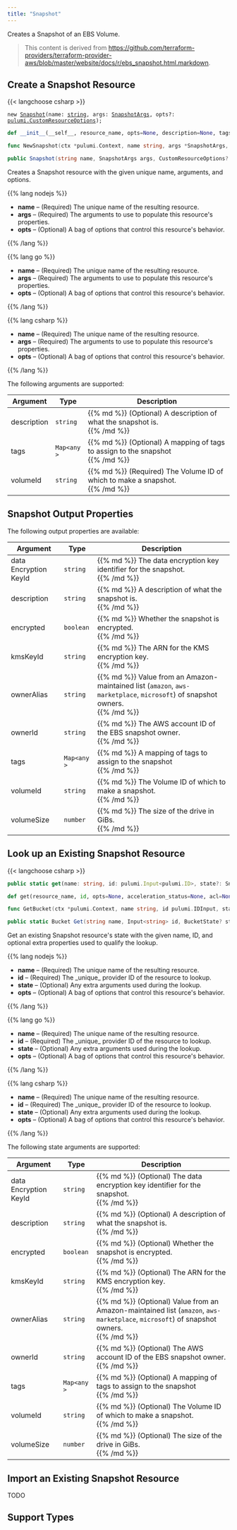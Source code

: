 ```yaml
---
title: "Snapshot"
---
```


<!-- WARNING: this file was generated by the Pulumi Terraform Bridge (tfgen) Tool. -->
<!-- Do not edit by hand unless you're certain you know what you are doing! -->

<style>
  table td p { margin-top: 0; margin-bottom: 0; }
</style>

Creates a Snapshot of an EBS Volume.

> This content is derived from https://github.com/terraform-providers/terraform-provider-aws/blob/master/website/docs/r/ebs_snapshot.html.markdown.


## Create a Snapshot Resource

{{< langchoose csharp >}}

<div class="highlight"><pre class="chroma"><code class="language-typescript" data-lang="typescript"><span class="k">new</span> <span class="nx"><a href=/docs/reference/pkg/nodejs/pulumi/aws/s3/#Snapshot>Snapshot</a></span><span class="p">(</span><span class="nx">name</span>: <span class="kt"><a href=https://developer.mozilla.org/en-US/docs/Web/JavaScript/Reference/Global_Objects/String>string</a></span><span class="p">,</span> <span class="nx">args</span>: <span class="kt"><a href=/docs/reference/pkg/nodejs/pulumi/aws/s3/#SnapshotArgs>SnapshotArgs</a></span><span class="p">,</span> <span class="nx">opts?</span>: <span class="kt"><a href=/docs/reference/pkg/nodejs/pulumi/pulumi/#CustomResourceOptions>pulumi.CustomResourceOptions</a></span><span class="p">);</span></code></pre></div>

```python
def __init__(__self__, resource_name, opts=None, description=None, tags=None, volume_id=None, __props__=None)
```

```go
func NewSnapshot(ctx *pulumi.Context, name string, args *SnapshotArgs, opts ...pulumi.ResourceOption) (*Snapshot, error)

```

```csharp
public Snapshot(string name, SnapshotArgs args, CustomResourceOptions? options = null)

```

Creates a Snapshot resource with the given unique name, arguments, and options.

{{% lang nodejs %}}
<ul class="pl-10">
    <li><strong>name</strong> &ndash; (Required) The unique name of the resulting resource.</li>
    <li><strong>args</strong> &ndash; (Required) The arguments to use to populate this resource's properties.</li>
    <li><strong>opts</strong> &ndash; (Optional) A bag of options that control this resource's behavior.</li>
</ul>
{{% /lang %}}

{{% lang go %}}
<ul class="pl-10">
    <li><strong>name</strong> &ndash; (Required) The unique name of the resulting resource.</li>
    <li><strong>args</strong> &ndash; (Required) The arguments to use to populate this resource's properties.</li>
    <li><strong>opts</strong> &ndash; (Optional) A bag of options that control this resource's behavior.</li>
</ul>
{{% /lang %}}

{{% lang csharp %}}
<ul class="pl-10">
    <li><strong>name</strong> &ndash; (Required) The unique name of the resulting resource.</li>
    <li><strong>args</strong> &ndash; (Required) The arguments to use to populate this resource's properties.</li>
    <li><strong>opts</strong> &ndash; (Optional) A bag of options that control this resource's behavior.</li>
</ul>
{{% /lang %}}

The following arguments are supported:

<table class="ml-6">
    <thead>
        <tr>
            <th>Argument</th>
            <th>Type</th>
            <th>Description</th>
        </tr>
    </thead>
    <tbody>
        <tr>
            <td class="align-top">description</td>
            <td class="align-top"><code>string</code></td>
            <td class="align-top">{{% md %}}
(Optional) A description of what the snapshot is.

{{% /md %}}</td>
        </tr>
        <tr>
            <td class="align-top">tags</td>
            <td class="align-top"><code>Map&lt;<wbr>any<wbr>&gt;</code></td>
            <td class="align-top">{{% md %}}
(Optional) A mapping of tags to assign to the snapshot

{{% /md %}}</td>
        </tr>
        <tr>
            <td class="align-top">volume<wbr>Id</td>
            <td class="align-top"><code>string</code></td>
            <td class="align-top">{{% md %}}
(Required) The Volume ID of which to make a snapshot.

{{% /md %}}</td>
        </tr>
    </tbody>
</table>

## Snapshot Output Properties

The following output properties are available:

<table class="ml-6">
    <thead>
        <tr>
            <th>Argument</th>
            <th>Type</th>
            <th>Description</th>
        </tr>
    </thead>
    <tbody>
        <tr>
            <td class="align-top">data<wbr>Encryption<wbr>Key<wbr>Id</td>
            <td class="align-top"><code>string</code></td>
            <td class="align-top">{{% md %}}
The data encryption key identifier for the snapshot.

{{% /md %}}</td>
        </tr>
        <tr>
            <td class="align-top">description</td>
            <td class="align-top"><code>string</code></td>
            <td class="align-top">{{% md %}}
A description of what the snapshot is.

{{% /md %}}</td>
        </tr>
        <tr>
            <td class="align-top">encrypted</td>
            <td class="align-top"><code>boolean</code></td>
            <td class="align-top">{{% md %}}
Whether the snapshot is encrypted.

{{% /md %}}</td>
        </tr>
        <tr>
            <td class="align-top">kms<wbr>Key<wbr>Id</td>
            <td class="align-top"><code>string</code></td>
            <td class="align-top">{{% md %}}
The ARN for the KMS encryption key.

{{% /md %}}</td>
        </tr>
        <tr>
            <td class="align-top">owner<wbr>Alias</td>
            <td class="align-top"><code>string</code></td>
            <td class="align-top">{{% md %}}
Value from an Amazon-maintained list (`amazon`, `aws-marketplace`, `microsoft`) of snapshot owners.

{{% /md %}}</td>
        </tr>
        <tr>
            <td class="align-top">owner<wbr>Id</td>
            <td class="align-top"><code>string</code></td>
            <td class="align-top">{{% md %}}
The AWS account ID of the EBS snapshot owner.

{{% /md %}}</td>
        </tr>
        <tr>
            <td class="align-top">tags</td>
            <td class="align-top"><code>Map&lt;<wbr>any<wbr>&gt;</code></td>
            <td class="align-top">{{% md %}}
A mapping of tags to assign to the snapshot

{{% /md %}}</td>
        </tr>
        <tr>
            <td class="align-top">volume<wbr>Id</td>
            <td class="align-top"><code>string</code></td>
            <td class="align-top">{{% md %}}
The Volume ID of which to make a snapshot.

{{% /md %}}</td>
        </tr>
        <tr>
            <td class="align-top">volume<wbr>Size</td>
            <td class="align-top"><code>number</code></td>
            <td class="align-top">{{% md %}}
The size of the drive in GiBs.

{{% /md %}}</td>
        </tr>
    </tbody>
</table>

## Look up an Existing Snapshot Resource

{{< langchoose csharp >}}

```typescript
public static get(name: string, id: pulumi.Input<pulumi.ID>, state?: SnapshotState, opts?: pulumi.CustomResourceOptions): Snapshot;
```

```python
def get(resource_name, id, opts=None, acceleration_status=None, acl=None, arn=None, bucket=None, bucket_domain_name=None, bucket_prefix=None, bucket_regional_domain_name=None, cors_rules=None, force_destroy=None, hosted_zone_id=None, lifecycle_rules=None, loggings=None, object_lock_configuration=None, policy=None, region=None, replication_configuration=None, request_payer=None, server_side_encryption_configuration=None, tags=None, versioning=None, website=None, website_domain=None, website_endpoint=None)
```

```go
func GetBucket(ctx *pulumi.Context, name string, id pulumi.IDInput, state *BucketState, opts ...pulumi.ResourceOption) (*Bucket, error)
```

```csharp
public static Bucket Get(string name, Input<string> id, BucketState? state = null, CustomResourceOptions? options = null);
```

Get an existing Snapshot resource's state with the given name, ID, and optional extra
properties used to qualify the lookup.

{{% lang nodejs %}}
<ul class="pl-10">
    <li><strong>name</strong> &ndash; (Required) The unique name of the resulting resource.</li>
    <li><strong>id</strong> &ndash; (Required) The _unique_ provider ID of the resource to lookup.</li>
    <li><strong>state</strong> &ndash; (Optional) Any extra arguments used during the lookup.</li>
    <li><strong>opts</strong> &ndash; (Optional) A bag of options that control this resource's behavior.</li>
</ul>
{{% /lang %}}

{{% lang go %}}
<ul class="pl-10">
    <li><strong>name</strong> &ndash; (Required) The unique name of the resulting resource.</li>
    <li><strong>id</strong> &ndash; (Required) The _unique_ provider ID of the resource to lookup.</li>
    <li><strong>state</strong> &ndash; (Optional) Any extra arguments used during the lookup.</li>
    <li><strong>opts</strong> &ndash; (Optional) A bag of options that control this resource's behavior.</li>
</ul>
{{% /lang %}}

{{% lang csharp %}}
<ul class="pl-10">
    <li><strong>name</strong> &ndash; (Required) The unique name of the resulting resource.</li>
    <li><strong>id</strong> &ndash; (Required) The _unique_ provider ID of the resource to lookup.</li>
    <li><strong>state</strong> &ndash; (Optional) Any extra arguments used during the lookup.</li>
    <li><strong>opts</strong> &ndash; (Optional) A bag of options that control this resource's behavior.</li>
</ul>
{{% /lang %}}

The following state arguments are supported:

<table class="ml-6">
    <thead>
        <tr>
            <th>Argument</th>
            <th>Type</th>
            <th>Description</th>
        </tr>
    </thead>
    <tbody>
        <tr>
            <td class="align-top">data<wbr>Encryption<wbr>Key<wbr>Id</td>
            <td class="align-top"><code>string</code></td>
            <td class="align-top">{{% md %}}
(Optional) The data encryption key identifier for the snapshot.

{{% /md %}}</td>
        </tr>
        <tr>
            <td class="align-top">description</td>
            <td class="align-top"><code>string</code></td>
            <td class="align-top">{{% md %}}
(Optional) A description of what the snapshot is.

{{% /md %}}</td>
        </tr>
        <tr>
            <td class="align-top">encrypted</td>
            <td class="align-top"><code>boolean</code></td>
            <td class="align-top">{{% md %}}
(Optional) Whether the snapshot is encrypted.

{{% /md %}}</td>
        </tr>
        <tr>
            <td class="align-top">kms<wbr>Key<wbr>Id</td>
            <td class="align-top"><code>string</code></td>
            <td class="align-top">{{% md %}}
(Optional) The ARN for the KMS encryption key.

{{% /md %}}</td>
        </tr>
        <tr>
            <td class="align-top">owner<wbr>Alias</td>
            <td class="align-top"><code>string</code></td>
            <td class="align-top">{{% md %}}
(Optional) Value from an Amazon-maintained list (`amazon`, `aws-marketplace`, `microsoft`) of snapshot owners.

{{% /md %}}</td>
        </tr>
        <tr>
            <td class="align-top">owner<wbr>Id</td>
            <td class="align-top"><code>string</code></td>
            <td class="align-top">{{% md %}}
(Optional) The AWS account ID of the EBS snapshot owner.

{{% /md %}}</td>
        </tr>
        <tr>
            <td class="align-top">tags</td>
            <td class="align-top"><code>Map&lt;<wbr>any<wbr>&gt;</code></td>
            <td class="align-top">{{% md %}}
(Optional) A mapping of tags to assign to the snapshot

{{% /md %}}</td>
        </tr>
        <tr>
            <td class="align-top">volume<wbr>Id</td>
            <td class="align-top"><code>string</code></td>
            <td class="align-top">{{% md %}}
(Optional) The Volume ID of which to make a snapshot.

{{% /md %}}</td>
        </tr>
        <tr>
            <td class="align-top">volume<wbr>Size</td>
            <td class="align-top"><code>number</code></td>
            <td class="align-top">{{% md %}}
(Optional) The size of the drive in GiBs.

{{% /md %}}</td>
        </tr>
    </tbody>
</table>

## Import an Existing Snapshot Resource

TODO

## Support Types

